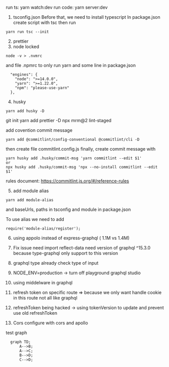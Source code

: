 run ts: yarn watch:dev
run code: yarn server:dev
1. tsconfig.json
Before that, we need to install typescript
In package.json create script with tsc
then run 
```
yarn run tsc --init
```

2. prettier
3. node locked
```
node -v > .nvmrc
```
and file .npmrc to only run yarn
and some line in package.json
```
  "engines": {
    "node": ">=14.0.0",
    "yarn": ">=1.22.0",
    "npm": "please-use-yarn"
  },
```

4. husky
```
yarn add husky -D
```
git init
yarn add prettier -D
npx mrm@2 lint-staged

add covention commit message
```
yarn add @commitlint/config-conventional @commitlint/cli -D
```

then create file commitlint.config.js
finally, create commit message with 
```
yarn husky add .husky/commit-msg 'yarn commitlint --edit $1'
or
npx husky add .husky/commit-msg 'npx --no-install commitlint --edit $1'
```

rules document: https://commitlint.js.org/#/reference-rules

5. add module alias
```
yarn add module-alias
```
and baseUrls, paths in tsconfig
and module in package.json

To use alias we need to add 
```
require('module-alias/register');
``` 


6. using appolo instead of express-graphql ( 1.1M vs 1.4M)

7. Fix issue
need import reflect-data
need version of graphql ^15.3.0 because type-graphql only support to this version


8. graphql type already check type of input

9. NODE_ENV=production -> turn off playground graphql studio

10. using middelware in graphql

11. refresh token on specific route => because we only want handle cookie in this route not all like graphql

12. refreshToken being hacked -> using tokenVersion to update and prevent use old refreshToken

13. Cors configure with cors and apollo

test graph

```mermaid
  graph TD;
      A-->B;
      A-->C;
      B-->D;
      C-->D;
```
